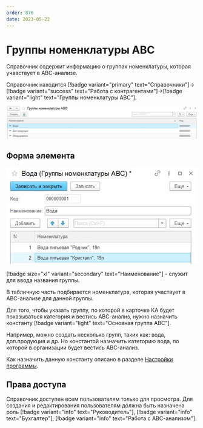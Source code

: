 ```yaml
---
order: 876
date: 2023-05-22
---
```

# Группы номенклатуры АВС

Справочник содержит информацию о группах номенклатуры, которая учавствует в АВС-анализе.

Справочник находится [!badge variant="primary" text="Справочники"]->[!badge variant="success" text="Работа с контрагентами"]->[!badge variant="light" text="Группы номенклатуры АВС"].

![Форма списка группы номенклатуры АВС](/images/Форма_списка_группы_АВС.jpg)

## Форма элемента

![](/images/Форма_элемента_группы_АВС.jpg)

[!badge size="xl" variant="secondary" text="Наименование"] - служит для ввода названия группы.

В табличную часть подбирается номенклатура, которая участвует в АВС-анализе для данной группы.


Для того, чтобы указать группу, по которой в карточке КА будет показываться категория и вестись АВС-анализ, нужно назначить константу [!badge variant="light" text="Основная группа АВС"]. 

Например, можно создать несколько групп, таких как: вода, доп.продукция и др. Но константой назначить категорию вода, по которой в организации будет вестись АВС-анализ.

Как назначить данную константу описано в разделе [Настройки программы](/1-руководство-администратора/настройки-программы/2-сервисные/).

## Права доступа

Справочник доступен всем пользователям только для просмотра. Для создания и редактирования пользователям должна быть назначена роль [!badge variant="info" text="Руководитель"], [!badge variant="info" text="Бухгалтер"], [!badge variant="info" text="Работа с АВС-анализом"].
